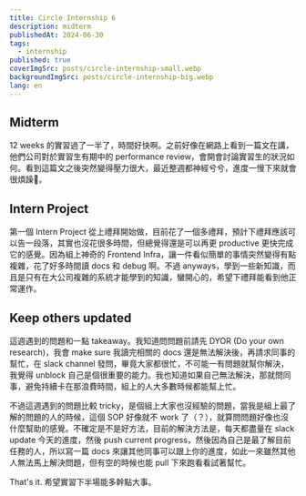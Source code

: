 ```yaml
---
title: Circle Internship 6
description: midterm
publishedAt: 2024-06-30
tags:
  - internship
published: true
coverImgSrc: posts/circle-internship-small.webp
backgroundImgSrc: posts/circle-internship-big.webp
lang: en
---
```

## Midterm

12 weeks 的實習過了一半了，時間好快啊。之前好像在網路上看到一篇文在講，他們公司對於實習生有期中的 performance review，會開會討論實習生的狀況如何。看到這篇文之後突然變得壓力很大，最近整週都神經兮兮，進度一慢下來就會很煩躁🥲。

## Intern Project

第一個 Intern Project 從上禮拜開始做，目前花了一個多禮拜，預計下禮拜應該可以告一段落，其實也沒花很多時間，但總覺得還是可以再更 productive 更快完成它的感覺。因為組上神奇的 Frontend Infra，讓一件看似簡單的事情突然變得有點複雜，花了好多時間讀 docs 和 debug 啊。不過 anyways，學到一些新知識，而且是只有在大公司複雜的系統才能學到的知識，蠻開心的，希望下禮拜能看到他正常運作。

## Keep others updated

這週遇到的問題和一點 takeaway。我知道問問題前請先 DYOR (Do your own research)，我會 make sure 我讀完相關的 docs 還是無法解決後，再請求同事的幫忙，在 slack channel 發問，畢竟大家都很忙，不可能一有問題就幫你解決，我覺得 unblock 自己是個很重要的能力。我也知道如果自己無法解決，那就問同事，避免持續卡在那浪費時間，組上的人大多數時候都能幫上忙。

不過這週遇到的問題比較 tricky，是個組上大家也沒經驗的問題，當我是組上最了解的問題的人的時候，這個 SOP 好像就不 work 了（？），就算問問題好像也沒什麼幫助的感覺。不確定是不是好方法，目前的解決方法是，每天都盡量在 slack update 今天的進度，然後 push current progress，然後因為自己是最了解目前任務的人，所以寫一篇 docs 來讓其他同事可以跟上你的進度，如此一來雖然其他人無法馬上解決問題，但有空的時候也能 pull 下來跑看看試著幫忙。

That's it. 希望實習下半場能多幹點大事。